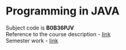 # Programming in JAVA

Subject code is **B0B36PJV** <br>
Reference to the course description - [link](https://intranet.fel.cvut.cz/en/education/bk/predmety/50/10/p5010706.html) <br>
Semester work - [link](https://github.com/mikicit/DarkForest)
